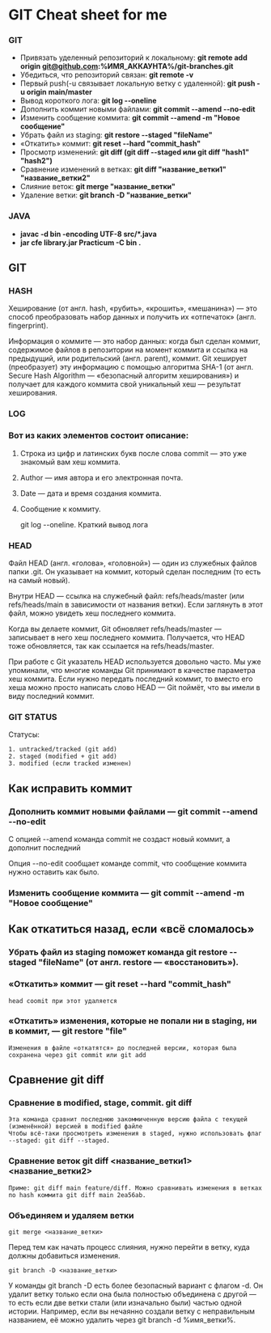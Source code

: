 # GIT Cheat sheet for me

### GIT
  * Привязать уделенный репозиторий к локальному: __git remote add origin git@github.com:%ИМЯ_АККАУНТА%/git-branches.git__
  * Убедиться, что репозиторий связан: __git remote -v__
  * Первый push(-u связывает локальную ветку с удаленной): __git push -u origin main/master__
  * Вывод короткого лога: __git log --oneline__
  * Дополнить коммит новыми файлами: __git commit --amend --no-edit__
  * Изменить сообщение коммита: __git commit --amend -m "Новое сообщение"__
  * Убрать файл из staging: __git restore --staged "fileName"__
  * «Откатить» коммит: __git reset --hard "commit_hash"__
  * Просмотр изменений: __git diff (git diff --staged или git diff "hash1" "hash2")__
  * Сравнение изменений в ветках: __git diff "название_ветки1" "название_ветки2"__
  * Слияние веток: __git merge "название_ветки"__
  * Удаление ветки: __git branch -D "название_ветки"__

### JAVA
  - __javac -d bin -encoding UTF-8 src/*.java__
  - __jar cfe library.jar Practicum -C bin .__


## GIT

### HASH

Хеширование (от англ. hash, «рубить», «крошить», «мешанина») — это способ преобразовать набор данных и получить их «отпечаток» (англ. fingerprint).


Информация о коммите — это набор данных: когда был сделан коммит, содержимое файлов в репозитории на момент коммита и ссылка на предыдущий, или родительский (англ. parent), коммит. Git хеширует (преобразует) эту информацию с помощью алгоритма SHA-1 (от англ. Secure Hash Algorithm — «безопасный алгоритм хеширования») и получает для каждого коммита свой уникальный хеш — результат хеширования.

### LOG

### Вот из каких элементов состоит описание:
1. Строка из цифр и латинских букв после слова commit — это уже знакомый вам хеш коммита.
2. Author — имя автора и его электронная почта.
3. Date — дата и время создания коммита.
4. Сообщение к коммиту.


    git log --oneline. Краткий вывод лога

### HEAD


Файл HEAD (англ. «голова», «головной») — один из служебных файлов папки .git. Он указывает на коммит, который сделан последним (то есть на самый новый).

Внутри HEAD — ссылка на служебный файл: refs/heads/master (или refs/heads/main в зависимости от названия ветки). Если заглянуть в этот файл, можно увидеть хеш последнего коммита.

Когда вы делаете коммит, Git обновляет refs/heads/master — записывает в него хеш последнего коммита. Получается, что HEAD тоже обновляется, так как ссылается на refs/heads/master.

При работе с Git указатель HEAD используется довольно часто. Мы уже упоминали, что многие команды Git принимают в качестве параметра хеш коммита. Если нужно передать последний коммит, то вместо его хеша можно просто написать слово HEAD — Git поймёт, что вы имели в виду последний коммит.


### GIT STATUS

Статусы:

    1. untracked/tracked (git add)
    2. staged (modified + git add)
    3. modified (если tracked изменен)

## Как исправить коммит

### Дополнить коммит новыми файлами — git commit --amend --no-edit

С опцией --amend команда commit не создаст новый коммит, а дополнит последний

Опция --no-edit сообщает команде commit, что сообщение коммита нужно оставить как было.

### Изменить сообщение коммита — git commit --amend -m "Новое сообщение"

## Как откатиться назад, если «всё сломалось»

### Убрать файл из staging поможет команда git restore --staged "fileName" (от англ. restore — «восстановить»).

### «Откатить» коммит — git reset --hard "commit_hash"

    head coomit при этот удаляется

### «Откатить» изменения, которые не попали ни в staging, ни в коммит, — git restore "file"

    Изменения в файле «откатятся» до последней версии, которая была сохранена через git commit или git add

## Сравнение git diff

### Сравнение в modified, stage, commit. git diff
    Эта команда сравнит последнюю закоммиченную версию файла с текущей (изменённой) версией в modified файле
    Чтобы всё-таки просмотреть изменения в staged, нужно использовать флаг --staged: git diff --staged.

### Сравнение веток git diff <название_ветки1> <название_ветки2>
    Приме: git diff main feature/diff. Можно сравнивать изменения в ветках по hash коммита git diff main 2ea56ab.

### Объединяем и удаляем ветки

    git merge <название_ветки>

Перед тем как начать процесс слияния, нужно перейти в ветку, куда должны добавиться изменения.

    git branch -D <название_ветки>

У команды git branch -D есть более безопасный вариант с флагом -d. Он удалит ветку только если она была полностью объединена с другой — то есть если две ветки стали (или изначально были) частью одной истории. Например, если вы нечаянно создали ветку с неправильным названием, её можно удалить через git branch -d %имя_ветки%. 

